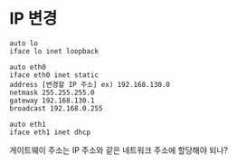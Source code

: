 # IP 변경

```
auto lo
iface lo inet loopback

auto eth0
iface eth0 inet static
address [변경할 IP 주소] ex) 192.168.130.0
netmask 255.255.255.0
gateway 192.168.130.1
broadcast 192.168.0.255

auto eth1
iface eth1 inet dhcp
```

게이트웨이 주소는 IP 주소와 같은 네트워크 주소에 할당해야 되나?
